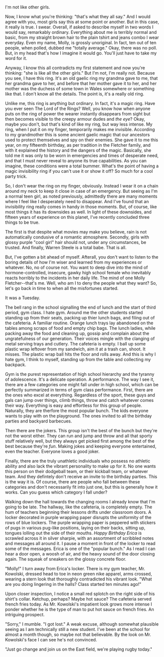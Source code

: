 I'm not like other girls. 

Now, I know what you're thinking: "that's what they all say." And I would agree with you, most girls say this at some point or another. But in this case, it really is true. I swear. Overall, if asked to describe myself in two words I would say, remarkably ordinary. Everything about me is terribly normal and basic, from my straight brown hair to the plain tshirt and jeans combo I wear everyday. Even my name, Molly, is grossly unoriginal. In fact, ten out of ten people, when polled, dubbed me "totally average." Okay, there was no poll. But, in my head that's how I imagine it would go. You'll just have to take my word for it. 

Anyway, I know this all contradicts my first statement and now you're thinking: "she is like all the other girls." But I'm not, I'm really not. Because you see, I have this ring. It's an old gaelic ring my grandma gave to me, that her grandma gave to her, and before that her mother gave it to her, and her mother was the duchess of some town in Wales somewhere or something like that. I don't know all the details. The point is, it's a really old ring. 

Unlike me, this ring is anything but ordinary. In fact, it's a magic ring. Have you ever seen The Lord of the Rings? Well, you know how when anyone puts on the ring of power the wearer instantly disappears from sight but then becomes visible to the creepy armour dudes and *the eye*? Okay, maybe you don't, but that's kind of like my ring, but way less intense. My ring, when I put it on my finger, temporarily makes me invisible. According to my grandmother this is some ancient gaelic magic that our ancestors used to protect themselves and spy on their enemies. She gave it to me this year, on my fifteenth birthday, as per tradition in the Fletcher family, and with it explained the history and the dangers of the magic. Basically, she told me it was only to be worn in emergencies and times of desperate need, and that I must never reveal to anyone its true capabilities. As you can imagine, these conditions were a total bummer. What's the point of having a magic invisibility ring if you can't use it or show it off? So much for a cool party trick. 

So, I don't wear the ring on my finger, obviously. Instead I wear it on a chain around my neck to keep it close in case of an emergency. But seeing as I'm a normal teen girl, as noted previously, admittedly there are many moments where I feel like I desperately need to disappear. And I've found that an invisibility ring really comes in handy in those moments. But, of course, like most things it has its downsides as well. In light of these downsides, and fifteen years of experience on this planet, I've recently concluded three things to be true. 

The first is that despite what movies may make you believe, rain is not automatically condusive of a romantic atmosphere. Secondly, girls with glossy purple "cool girl" hair should not, under any circumstances, be trusted. And finally, Warren Steele is a total babe. That is all. 

But, I've gotten a bit ahead of myself. Afterall, you don't want to listen to the boring details of how I'm wiser and learned from my experiences or whatever. No, no of course not. You want to deep dive into the mind of hormone-controlled, insecure, gawky high school female who inevitably reacts horribly to the incidents in her daily life. The mind of one Molly Fletcher--that's me. Well, who am I to deny the people what they want? So, let's go back in time to when all the misfortunes started. 

It was a Tuesday. 

The bell rang in the school signalling the end of lunch and the start of third period, gym class. I hate gym. Around me the other students started standing up from their seats, packing up thier lunch bags, and filing out of the cafeteria. A familiar routine. Orange lunch trays lay abandoned on the tables among scraps of food and empty chip bags. The lunch ladies, while packing away the food and cleaning up, gossip and complain about the ungratefulness of our generation. Their voices mingle with the clanging of metal serving trays and cutlery. The cafeteria is empty. I ball up some plastic wrap leftover from my sandwich, aim it at a trash can, shoot. It misses. The plastic wrap ball hits the floor and rolls away. And this is why I hate gym, I think to myself, standing up from the table and collecting my backpack. 

Gym is the purest representation of high school hierarchy and the tyranny of adolescence. It's a delicate operation. A performance. The way I see it, there are a few categories one might fall under in high school, which can be perfectly summarized in terms of gym class performance. First, there are the ones who excel at everything. Regardless of the sport, these guys and gals can jump over things, climb things, throw and catch whatever comes their way. Everything is easy and effortless for this group of people. Naturally, they are therfore the most popular bunch. The kids everyone wants to play with on the playground. The ones invited to all the birthday parties and backyard barbecues. 

Then there are the jokers. This group isn't the best of the bunch but they're not the worst either. They can run and jump and throw and all that sporty stuff relatively well, but they always get picked first among the best of the best because they're *fun*. Making jokes and keeping everyone entertained, even the teacher. Everyone loves a good joker.

Finally, there are the truly unathletic individuals who possess no athletic ability and also lack the vibrant personality to make up for it. No one wants this person on their dodgeball team, or their kickball team, or whatever team. And they defintely don't receive an invite to the birthday parties. This is the way it is. Of course, there are people who fall between these categories and don't necessarily fit into just one, but this is generally how it works. Can you guess which category I fall under?

Walking down the hall towards the changing rooms I already know that I'm going to be late. The hallway, like the cafeteria, is completely empty. The hum of teachers beginning their lessons drifts under classroom doors. A locker decorated in purple wrapping paper disrupts the uniformity of the rows of blue lockers. The purple wrapping paper is peppered with stickers of pugs in various pug-like positions, laying on their backs, sitting up, tongues lolling out the side of their mouths. *Happy Birthday Erica* is scrawled across it in silver sharpie, with an assortment of scribbled notes and messages all around it. I pause a moment in front of the locker to read some of the messages. Erica is one of the "popular bunch." As I read I can hear a door open, a woosh of air, and the heavy sound of the door closing again. The squeak of sneakers on the glossy concrete floor.

"Molly!" I turn away from Erica's locker. There is my gym teacher, Mr. Kowolski, dressed head to toe in neon green nike apparel, arms crossed, wearing a stern look that thoroughly contradicted his vibrant look. "What are you doing lingering in the halls? Class started ten minutes ago!" 

Upon closer inspection, I notice a small red splotch on the right side of his shirt's collar. Ketchup, perhaps? Maybe hot sauce? The cafeteria served french fries today. As Mr. Kowolski's impatient look grows more intense I ponder whether he is the type of man to put hot sauce on french fries. An intriguing prospect. 

"Sorry," I mumble. "I got lost." A weak excuse, although somewhat plausible seeing as I am technically still a new student. I've been at the school for almost a month though, so maybe not that believable. By the look on Mr. Kowolski's face I can see he's not convinced. 

"Just go change and join us on the East field, we're playing rugby today."


